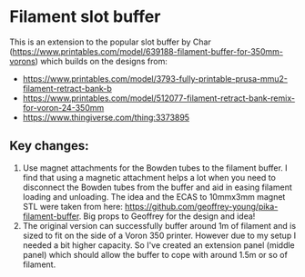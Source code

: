 ﻿# Filament slot buffer

This is an extension to the popular slot buffer by Char (https://www.printables.com/model/639188-filament-buffer-for-350mm-vorons) which builds on the designs from:

 - https://www.printables.com/model/3793-fully-printable-prusa-mmu2-filament-retract-bank-b
 - https://www.printables.com/model/512077-filament-retract-bank-remix-for-voron-24-350mm
 - https://www.thingiverse.com/thing:3373895

## Key changes:

1. Use magnet attachments for the Bowden tubes to the filament buffer. I find that using a magnetic attachment helps a lot when you need to disconnect the Bowden tubes from the buffer and aid in easing filament loading and unloading. The idea and the ECAS to 10mmx3mm magnet STL were taken from here: https://github.com/geoffrey-young/pika-filament-buffer. Big props to Geoffrey for the design and idea!
2. The original version can successfully buffer around 1m of filament and is sized to fit on the side of a Voron 350 printer. However due to my setup I needed a bit higher capacity. So I've created an extension panel (middle panel) which should allow the buffer to cope with around 1.5m or so of filament.
